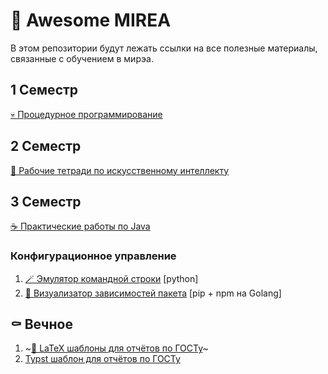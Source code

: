 # 🧬 Awesome MIREA
В этом репозитории будут лежать ссылки на все полезные материалы, связанные с обучением в мирэа.

## 1 Семестр

[💀 Процедурное программирование](https://github.com/burenotti/procedural-workshop)

## 2 Семестр

[🤖 Рабочие тетради по искусственному интеллекту](https://github.com/burenotti/ai-semester-2)

## 3 Семестр

[☕️ Практические работы по Java](https://github.com/burenotti/java-workshop)

### Конфигурационное управление
1. [🪄 Эмулятор командной строки](https://github.com/burenotti/vshell) [python]
1. [🔁 Визуализатор зависимостей пакета](https://github.com/burenotti/depviz) [pip + npm на Golang]

## ⚰️ Вечное

1. ~[🧻 LaTeX шаблоны для отчётов по ГОСТу](https://github.com/synalice/LaTeX-MIREA-Template)~
1. [Typst шаблон для отчётов по ГОСТу](https://github.com/burenotti/typst-mirea-report/tree/master)
